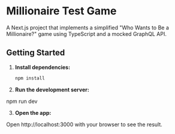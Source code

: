 # Millionaire Test Game

A Next.js project that implements a simplified "Who Wants to Be a Millionaire?" game using TypeScript and a mocked GraphQL API.

## Getting Started

1. **Install dependencies:**

   ```bash
   npm install

2. **Run the development server:**

npm run dev

3. **Open the app:**

Open http://localhost:3000 with your browser to see the result.

